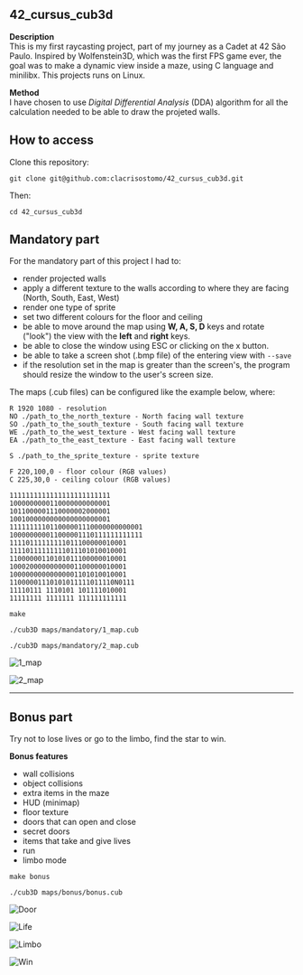 ## 42_cursus_cub3d

**Description**</br>
This is my first raycasting project, part of my journey as a Cadet at 42 São Paulo.
Inspired by Wolfenstein3D, which was the first FPS game ever, the goal was to make a dynamic view inside a maze, using C language and minilibx. This projects runs on Linux.

**Method**</br>
I have chosen to use *Digital Differential Analysis* (DDA) algorithm for all the calculation needed to be able to draw the projeted walls.

## How to access

Clone this repository:

``git clone git@github.com:clacrisostomo/42_cursus_cub3d.git``

Then:

``cd 42_cursus_cub3d``

## Mandatory part

For the mandatory part of this project I had to:
- render projected walls
- apply a different texture to the walls according to where they are facing (North, South, East, West)
- render one type of sprite
- set two different colours for the floor and ceiling
- be able to move around the map using **W, A, S, D** keys and rotate ("look") the view with the **left** and **right** keys.
- be able to close the window using ESC or clicking on the x button.
- be able to take a screen shot (.bmp file) of the entering view with ```--save```
- if the resolution set in the map is greater than the screen's, the program should resize the window to the user's screen size.

The maps (.cub files) can be configured like the example below, where:

```
R 1920 1080 - resolution
NO ./path_to_the_north_texture - North facing wall texture
SO ./path_to_the_south_texture - South facing wall texture
WE ./path_to_the_west_texture - West facing wall texture
EA ./path_to_the_east_texture - East facing wall texture

S ./path_to_the_sprite_texture - sprite texture

F 220,100,0 - floor colour (RGB values)
C 225,30,0 - ceiling colour (RGB values)

1111111111111111111111111
1000000000110000000000001
1011000001110000002000001
1001000000000000000000001
111111111011000001110000000000001
100000000011000001110111111111111
11110111111111011100000010001
11110111111111011101010010001
11000000110101011100000010001
10002000000000001100000010001
10000000000000001101010010001
11000001110101011111011110N0111
11110111 1110101 101111010001
11111111 1111111 111111111111
```

```make```

```./cub3D maps/mandatory/1_map.cub```

```./cub3D maps/mandatory/2_map.cub```

![1_map](https://github.com/clacrisostomo/pics/blob/master/1_map.png)

![2_map](https://github.com/clacrisostomo/pics/blob/master/2_map.png)

---

## Bonus part

Try not to lose lives or go to the limbo, find the star to win.

**Bonus features**

- wall collisions
- object collisions
- extra items in the maze
- HUD (minimap)
- floor texture
- doors that can open and close
- secret doors
- items that take and give lives
- run
- limbo mode

```make bonus```

```./cub3D maps/bonus/bonus.cub```

![Door](https://github.com/clacrisostomo/pics/blob/master/door.png)

![Life](https://github.com/clacrisostomo/pics/blob/master/life.png)

![Limbo](https://github.com/clacrisostomo/pics/blob/master/limbo.png)

![Win](https://github.com/clacrisostomo/pics/blob/master/win.png)
